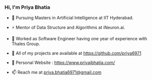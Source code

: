 ### Hi, I'm Priya Bhatia

<!--
**priya6971/priya6971** is a ✨ _special_ ✨ repository because its `README.md` (this file) appears on your GitHub profile.
-->

- 🔭 Pursuing Masters in Artificial Intelligence at IIT Hyderabad.

- ⚡ Mentor of Data Structure and Algorithms at iNeuron.ai.

- 👯 Worked as Software Engineer having one year of experience with Thales Group.

- 💬 All of my projects are available at https://github.com/priya6971

- 🎯 Personal Website : https://www.priyajbhatia.com/

- 📫 Reach me at priya.bhatia6971@gmail.com

